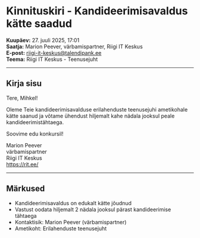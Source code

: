 # Kinnituskiri - Kandideerimisavaldus kätte saadud

**Kuupäev:** 27. juuli 2025, 17:01  
**Saatja:** Marion Peever, värbamispartner, Riigi IT Keskus  
**E-post:** <riigi-it-keskus@talendipank.ee>  
**Teema:** Riigi IT Keskus - Teenusejuht

---

## Kirja sisu

Tere, Mihkel!

Oleme Teie kandideerimisavalduse erilahenduste teenusejuhi ametikohale kätte saanud ja võtame ühendust hiljemalt kahe nädala jooksul peale kandideerimistähtaega.

Soovime edu konkursil!

Marion Peever  
värbamispartner  
Riigi IT Keskus  
<https://rit.ee/>

---

## Märkused

- Kandideerimisavaldus on edukalt kätte jõudnud
- Vastust oodata hiljemalt 2 nädala jooksul pärast kandideerimise tähtaega
- Kontaktisik: Marion Peever (värbamispartner)
- Ametikoht: Erilahenduste teenusejuht
